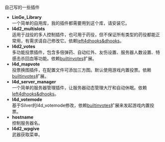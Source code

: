 自己写的一些插件

- **LinGe_Library**  
  一个简单的自用库，我的插件都需要用到这个库，请安装它。
- **l4d2_multislots**  
  适用于战役的多人控制插件，也可用于药役，但不保证所有类型的药役都能正常用，有需求请自己修改它。依赖[left4dhooks&dhooks](https://github.com/LinGe515/L4D_LinGe_Plugins/tree/main/依赖的扩展与插件/left4dhooks%26dhooks)。
- **l4d2_votes**  
  多功能投票插件，包含多倍弹药、自动红外、友伤设置、服务器人数设置、特感击杀回血等功能。依赖[builtinvotes](https://github.com/LinGe515/L4D_LinGe_Plugins/tree/main/依赖的扩展与插件/builtinvotes)扩展。
- **l4d_mapvote**  
  投票换图插件，在配置文件可添加三方图。默认使用游戏内置投票。依赖[builtinvotes](https://github.com/LinGe515/L4D_LinGe_Plugins/tree/main/依赖的扩展与插件/builtinvotes)扩展。
- **l4d_server_manager**  
  一个简单的服务器管理插件，让服务器动态管理大厅和自动休眠。依赖[left4dhooks&dhooks](https://github.com/LinGe515/L4D_LinGe_Plugins/tree/main/依赖的扩展与插件/left4dhooks%26dhooks)。
- **l4d_votemode**  
  基于Silver的l4d_votemode修改，依赖[builtinvotes](https://github.com/LinGe515/L4D_LinGe_Plugins/tree/main/依赖的扩展与插件/builtinvotes)扩展来发起游戏内置投票。
- **hostname**  
  控制服务器名。
- **l4d2_wpgive**  
  武器获取菜单。
